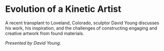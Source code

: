 # Evolution of a Kinetic Artist

A recent transplant to Loveland, Colorado, sculptor David Young discusses his work, his inspiration, and the challenges of constructing engaging and creative artwork from found materials. 

*Presented by David Young.*
